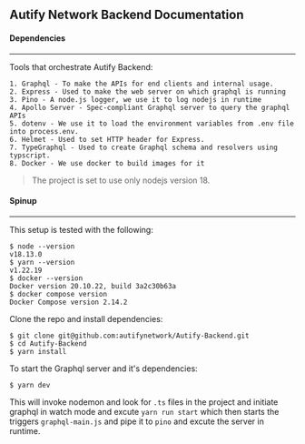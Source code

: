 ## Autify Network Backend Documentation  

#### Dependencies 
---
Tools that orchestrate Autify Backend: 
```
1. Graphql - To make the APIs for end clients and internal usage. 
2. Express - Used to make the web server on which graphql is running 
3. Pino - A node.js logger, we use it to log nodejs in runtime
4. Apollo Server - Spec-compliant Graphql server to query the graphql APIs
5. dotenv - We use it to load the environment variables from .env file into process.env. 
6. Helmet - Used to set HTTP header for Express.
7. TypeGraphql - Used to create Graphql schema and resolvers using typscript.
8. Docker - We use docker to build images for it
```
> The project is set to use only nodejs version 18.

#### Spinup
---
This setup is tested with the following:
```
$ node --version
v18.13.0
$ yarn --version
v1.22.19
$ docker --version
Docker version 20.10.22, build 3a2c30b63a
$ docker compose version
Docker Compose version 2.14.2
```

Clone the repo and install dependencies:
```
$ git clone git@github.com:autifynetwork/Autify-Backend.git
$ cd Autify-Backend
$ yarn install 
```
To start the Graphql server and it's dependencies:
```
$ yarn dev
```
This will invoke nodemon and look for `.ts` files in the project and initiate graphql in watch
mode and excute `yarn run start` which then starts the triggers `graphql-main.js` and pipe it to `pino` and 
excute the server in runtime.
